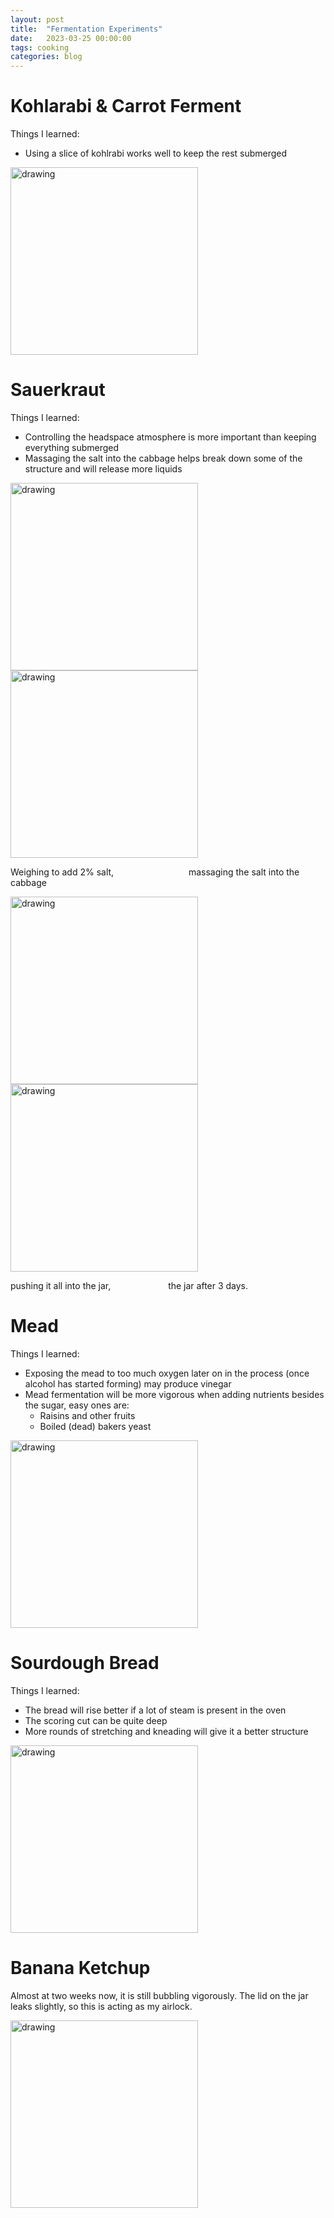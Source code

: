 ```yaml
---
layout: post
title:  "Fermentation Experiments"
date:   2023-03-25 00:00:00
tags: cooking
categories: blog
---
```


# Kohlarabi & Carrot Ferment
Things I learned:
- Using a slice of kohlrabi works well to keep the rest submerged

<img src="/assets/Ferments/IMG_0018.JPG" alt="drawing" width="300"/>

# Sauerkraut
Things I learned:
- Controlling the headspace atmosphere is more important than keeping everything submerged
- Massaging the salt into the cabbage helps break down some of the structure and will release more liquids

<img src="/assets/Ferments/IMG_0026.JPG" alt="drawing" width="300"/>
<img src="/assets/Ferments/IMG_0027.JPG" alt="drawing" width="300"/>

Weighing to add 2% salt, &emsp;&emsp;&emsp;&emsp;&emsp;&emsp;&emsp;&emsp; massaging the salt into the cabbage


<img src="/assets/Ferments/IMG_0028.JPG" alt="drawing" width="300"/>
<img src="/assets/Ferments/IMG_0039.JPG" alt="drawing" width="300"/>

pushing it all into the jar, &emsp;&emsp;&emsp;&emsp;&emsp;&emsp; the jar after 3 days.

# Mead
Things I learned:
- Exposing the mead to too much oxygen later on in the process (once alcohol has started forming) may produce vinegar
- Mead fermentation will be more vigorous when adding nutrients besides the sugar, easy ones are:
  - Raisins and other fruits
  - Boiled (dead) bakers yeast

<img src="/assets/Ferments/IMG_0024.JPG" alt="drawing" width="300"/>

# Sourdough Bread
Things I learned:
- The bread will rise better if a lot of steam is present in the oven
- The scoring cut can be quite deep
- More rounds of stretching and kneading will give it a better structure

<img src="/assets/Ferments/IMG_0032.JPG" alt="drawing" width="300"/>

# Banana Ketchup
Almost at two weeks now, it is still bubbling vigorously. The lid on the jar leaks slightly, so this is acting as my airlock.

<img src="/assets/Ferments/IMG_0037.JPG" alt="drawing" width="300"/>